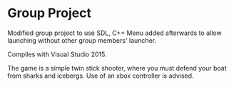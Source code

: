 # Group Project

Modified group project to use SDL, C++
Menu added afterwards to allow launching without other group members' launcher.

Compiles with Visual Studio 2015.

The game is a simple twin stick shooter, where you must defend your boat from sharks and icebergs. Use of an xbox controller is advised.
